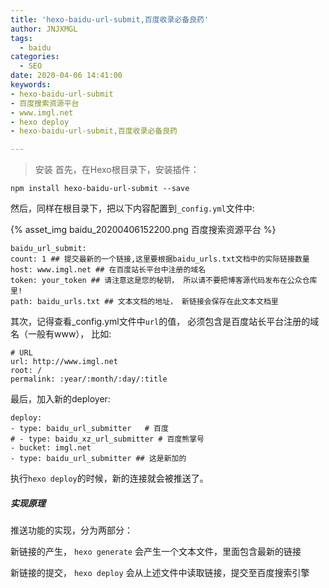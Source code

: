```yaml
---
title: 'hexo-baidu-url-submit,百度收录必备良药'
author: JNJXMGL
tags:
  - baidu
categories:
  - SEO
date: 2020-04-06 14:41:00
keywords:
- hexo-baidu-url-submit
- 百度搜索资源平台
- www.imgl.net
- hexo deploy
- hexo-baidu-url-submit,百度收录必备良药

---
```


> 安装
首先，在Hexo根目录下，安装插件：

```shell
npm install hexo-baidu-url-submit --save
```

然后，同样在根目录下，把以下内容配置到`_config.yml`文件中:

{% asset_img baidu_20200406152200.png 百度搜索资源平台 %}

    baidu_url_submit:
    count: 1 ## 提交最新的一个链接,这里要根据baidu_urls.txt文档中的实际链接数量
    host: www.imgl.net ## 在百度站长平台中注册的域名
    token: your_token ## 请注意这是您的秘钥， 所以请不要把博客源代码发布在公众仓库里!
    path: baidu_urls.txt ## 文本文档的地址， 新链接会保存在此文本文档里

其次，记得查看_config.yml文件中`url`的值， 必须包含是百度站长平台注册的域名（一般有www）， 比如:

    # URL
    url: http://www.imgl.net
    root: /
    permalink: :year/:month/:day/:title
    
    
最后，加入新的deployer:

	deploy:
  	- type: baidu_url_submitter   # 百度
  	# - type: baidu_xz_url_submitter # 百度熊掌号
  	- bucket: imgl.net
  	- type: baidu_url_submitter ## 这是新加的
    

执行`hexo deploy`的时候，新的连接就会被推送了。

##### 实现原理

推送功能的实现，分为两部分：

新链接的产生， `hexo generate` 会产生一个文本文件，里面包含最新的链接

新链接的提交， `hexo deploy` 会从上述文件中读取链接，提交至百度搜索引擎